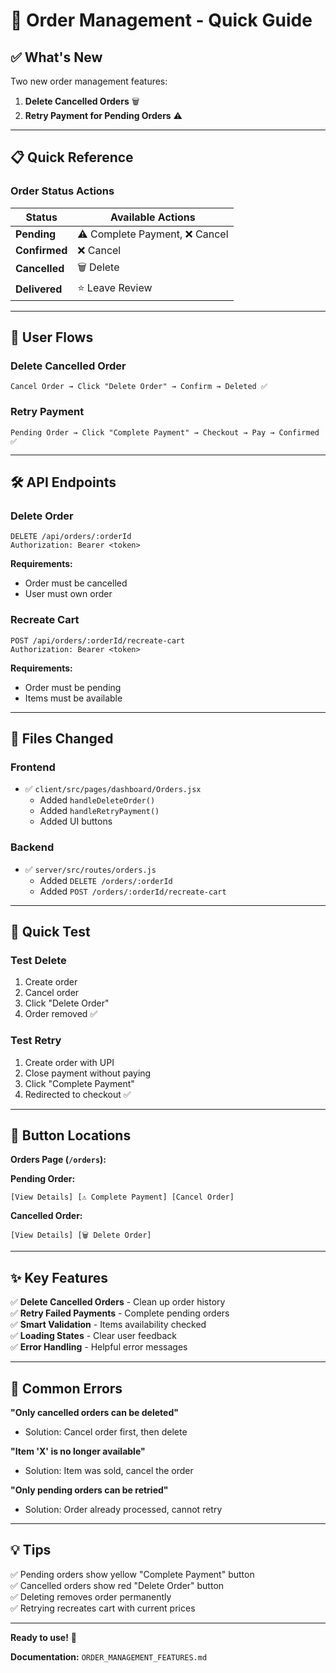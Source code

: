 # 🚀 Order Management - Quick Guide

## ✅ What's New

Two new order management features:
1. **Delete Cancelled Orders** 🗑️
2. **Retry Payment for Pending Orders** ⚠️

---

## 📋 Quick Reference

### Order Status Actions

| Status | Available Actions |
|--------|-------------------|
| **Pending** | ⚠️ Complete Payment, ❌ Cancel |
| **Confirmed** | ❌ Cancel |
| **Cancelled** | 🗑️ Delete |
| **Delivered** | ⭐ Leave Review |

---

## 🔄 User Flows

### Delete Cancelled Order
```
Cancel Order → Click "Delete Order" → Confirm → Deleted ✅
```

### Retry Payment
```
Pending Order → Click "Complete Payment" → Checkout → Pay → Confirmed ✅
```

---

## 🛠️ API Endpoints

### Delete Order
```http
DELETE /api/orders/:orderId
Authorization: Bearer <token>
```

**Requirements:**
- Order must be cancelled
- User must own order

### Recreate Cart
```http
POST /api/orders/:orderId/recreate-cart
Authorization: Bearer <token>
```

**Requirements:**
- Order must be pending
- Items must be available

---

## 📂 Files Changed

### Frontend
- ✅ `client/src/pages/dashboard/Orders.jsx`
  - Added `handleDeleteOrder()`
  - Added `handleRetryPayment()`
  - Added UI buttons

### Backend
- ✅ `server/src/routes/orders.js`
  - Added `DELETE /orders/:orderId`
  - Added `POST /orders/:orderId/recreate-cart`

---

## 🧪 Quick Test

### Test Delete
1. Create order
2. Cancel order
3. Click "Delete Order"
4. Order removed ✅

### Test Retry
1. Create order with UPI
2. Close payment without paying
3. Click "Complete Payment"
4. Redirected to checkout ✅

---

## 🎯 Button Locations

**Orders Page (`/orders`):**

**Pending Order:**
```
[View Details] [⚠️ Complete Payment] [Cancel Order]
```

**Cancelled Order:**
```
[View Details] [🗑️ Delete Order]
```

---

## ✨ Key Features

✅ **Delete Cancelled Orders** - Clean up order history  
✅ **Retry Failed Payments** - Complete pending orders  
✅ **Smart Validation** - Items availability checked  
✅ **Loading States** - Clear user feedback  
✅ **Error Handling** - Helpful error messages  

---

## 🚨 Common Errors

**"Only cancelled orders can be deleted"**
- Solution: Cancel order first, then delete

**"Item 'X' is no longer available"**
- Solution: Item was sold, cancel the order

**"Only pending orders can be retried"**
- Solution: Order already processed, cannot retry

---

## 💡 Tips

✅ Pending orders show yellow "Complete Payment" button  
✅ Cancelled orders show red "Delete Order" button  
✅ Deleting removes order permanently  
✅ Retrying recreates cart with current prices  

---

**Ready to use!** 🎉

**Documentation:** `ORDER_MANAGEMENT_FEATURES.md`


